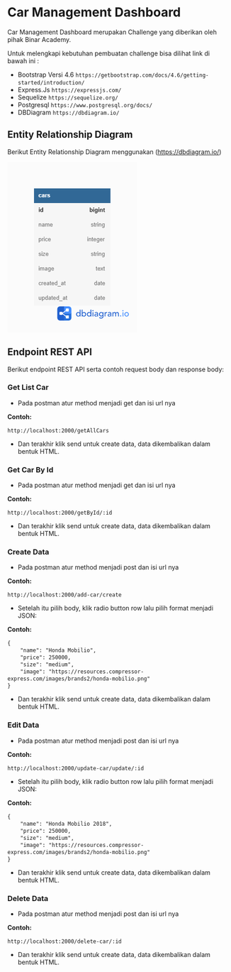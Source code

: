 # Car Management Dashboard

Car Management Dashboard merupakan Challenge yang diberikan oleh pihak Binar Academy.

Untuk melengkapi kebutuhan pembuatan challenge bisa dilihat link di bawah ini :

- Bootstrap Versi 4.6 `https://getbootstrap.com/docs/4.6/getting-started/introduction/`
- Express.Js `https://expressjs.com/`
- Sequelize `https://sequelize.org/`
- Postgresql `https://www.postgresql.org/docs/`
- DBDiagram `https://dbdiagram.io/`

## Entity Relationship Diagram

Berikut Entity Relationship Diagram menggunakan (https://dbdiagram.io/)

![diagram](./views/assets/img/cars%20diagram.png)


## Endpoint REST API

Berikut endpoint REST API serta contoh request body dan response body:

### Get List Car

- Pada postman atur method menjadi get dan isi url nya

**Contoh:**
```
http://localhost:2000/getAllCars
```

- Dan terakhir klik send untuk create data, data dikembalikan dalam bentuk HTML.

### Get Car By Id

- Pada postman atur method menjadi get dan isi url nya

**Contoh:**
```
http://localhost:2000/getById/:id
```

- Dan terakhir klik send untuk create data, data dikembalikan dalam bentuk HTML.

### Create Data

- Pada postman atur method menjadi post dan isi url nya

**Contoh:**
```
http://localhost:2000/add-car/create
```

- Setelah itu pilih body, klik radio button row lalu pilih format menjadi JSON:

**Contoh:**
```
{
    "name": "Honda Mobilio",
    "price": 250000,
    "size": "medium",
    "image": "https://resources.compressor-express.com/images/brands2/honda-mobilio.png"
}
```
- Dan terakhir klik send untuk create data, data dikembalikan dalam bentuk HTML.

### Edit Data

- Pada postman atur method menjadi post dan isi url nya

**Contoh:**
```
http://localhost:2000/update-car/update/:id
```

- Setelah itu pilih body, klik radio button row lalu pilih format menjadi JSON:

**Contoh:**
```
{
    "name": "Honda Mobilio 2018",
    "price": 250000,
    "size": "medium",
    "image": "https://resources.compressor-express.com/images/brands2/honda-mobilio.png"
}
```
- Dan terakhir klik send untuk create data, data dikembalikan dalam bentuk HTML.

### Delete Data

- Pada postman atur method menjadi post dan isi url nya

**Contoh:**
```
http://localhost:2000/delete-car/:id
```

- Dan terakhir klik send untuk create data, data dikembalikan dalam bentuk HTML.